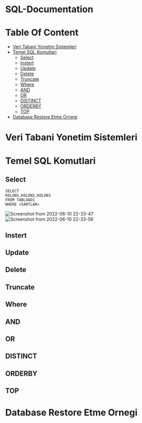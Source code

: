 # SQL-Documentation

# Table Of Content
- [Veri Tabani Yonetim Sistemleri](#veri-tabani-yonetim-sistemleri)
- [Temel SQL Komutlari](#temel-sql-komutlari)
  * [Select](#select)
  * [Instert](#instert)
  * [Update](#update)
  * [Delete](#delete)
  * [Truncate](#truncate)
  * [Where](#where)
  * [AND](#and)
  * [OR](#or)
  * [DISTINCT](#distinct)
  * [ORDERBY](#orderby)
  * [TOP](#top)
- [Database Restore Etme Ornegi](#database-restore-etme-ornegi)


# Veri Tabani Yonetim Sistemleri
# Temel SQL Komutlari
## Select

    SELECT   
    KOLON1,KOLON2,KOLON3  
    FROM TABLOADI  
    WHERE <SARTLAR>  
    
![Screenshot from 2022-06-10 22-33-47](https://user-images.githubusercontent.com/57320216/173185530-987f2cf2-46f8-44e8-8af2-2ab3f44dce8b.png)  
![Screenshot from 2022-06-10 22-33-56](https://user-images.githubusercontent.com/57320216/173185531-13351a63-b0e7-4c79-96ed-9dafb98050c1.png)


## Instert
## Update
## Delete
## Truncate 
## Where
## AND
## OR 
## DISTINCT
## ORDERBY
## TOP
# Database Restore Etme Ornegi


